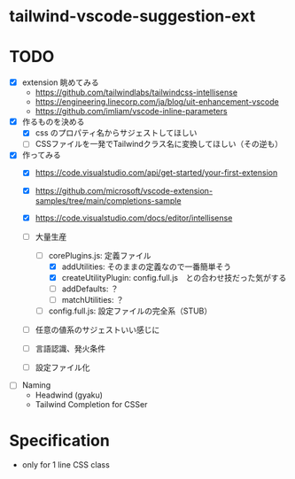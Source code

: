 # tailwind-vscode-suggestion-ext



# TODO

- [x] extension 眺めてみる
    - https://github.com/tailwindlabs/tailwindcss-intellisense
    - https://engineering.linecorp.com/ja/blog/uit-enhancement-vscode
    - https://github.com/imliam/vscode-inline-parameters
- [x] 作るものを決める
    - [x] css のプロパティ名からサジェストしてほしい
    - [ ] CSSファイルを一発でTailwindクラス名に変換してほしい（その逆も）
- [x] 作ってみる
    - [x] https://code.visualstudio.com/api/get-started/your-first-extension
    - [x] https://github.com/microsoft/vscode-extension-samples/tree/main/completions-sample
    - [x] https://code.visualstudio.com/docs/editor/intellisense
    - [ ] 大量生産
        - [ ] corePlugins.js: 定義ファイル
            - [x] addUtilities: そのままの定義なので一番簡単そう
            - [x] createUtilityPlugin: config.full.js　との合わせ技だった気がする
            - [ ] addDefaults: ？
            - [ ] matchUtilities: ？
        - [ ] config.full.js: 設定ファイルの完全系（STUB）
    - [ ] 任意の値系のサジェストいい感じに
    - [ ] 言語認識、発火条件
    - [ ] 設定ファイル化


- [ ] Naming
  - Headwind (gyaku)
  - Tailwind Completion for CSSer



# Specification

- only for 1 line CSS class
